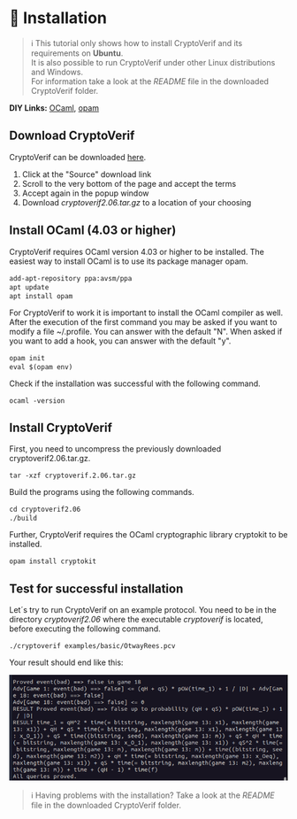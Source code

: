 # 🔧 Installation

> ℹ️ This tutorial only shows how to install CryptoVerif and its requirements on **Ubuntu**.  
> It is also possible to run CryptoVerif under other Linux distributions and Windows.  
> For information take a look at the _README_ file in the downloaded CryptoVerif folder.

**DIY Links:** [OCaml](https://ocaml.org/docs/up-and-running), [opam](https://opam.ocaml.org/doc/Install.html)


## Download CryptoVerif
CryptoVerif can be downloaded [here](https://bblanche.gitlabpages.inria.fr/CryptoVerif/).
​
1. Click at the "Source" download link
2. Scroll to the very bottom of the page and accept the terms
3. Accept again in the popup window
4. Download _cryptoverif2.06.tar.gz_ to a location of your choosing

## Install OCaml (4.03 or higher)
CryptoVerif requires OCaml version 4.03 or higher to be installed. The easiest way to install OCaml is to use its package manager opam.

	add-apt-repository ppa:avsm/ppa
	apt update
	apt install opam
	
For CryptoVerif to work it is important to install the OCaml compiler as well.  
After the execution of the first command you may be asked if you want to modify a file ~/.profile. You can answer with the default "N".
When asked if you want to add a hook, you can answer with the default "y".

	opam init
	eval $(opam env)
	
Check if the installation was successful with the following command.

	ocaml -version
	
## Install CryptoVerif
First, you need to uncompress the previously downloaded cryptoverif2.06.tar.gz.

	tar -xzf cryptoverif.2.06.tar.gz
	
Build the programs using the following commands.

	cd cryptoverif2.06
	./build
	
Further, CryptoVerif requires the OCaml cryptographic library cryptokit to be installed.

	opam install cryptokit
	
## Test for successful installation
Let´s try to run CryptoVerif on an example protocol. You need to be in the directory _cryptoverif2.06_ where the executable _cryptoverif_ is located, before executing the following command.

	./cryptoverif examples/basic/OtwayRees.pcv
	
Your result should end like this:

![Could not load image. Expect "All queries proved."](PFDH_Output.png "Excpected output")

> ℹ️ Having problems with the installation? Take a look at the _README_ file in the downloaded CryptoVerif folder.






